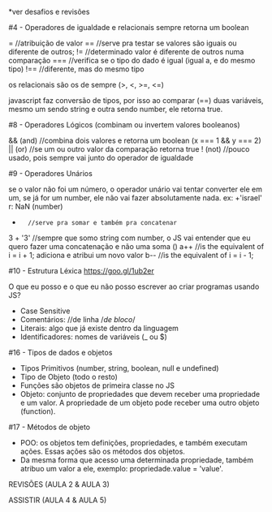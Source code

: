 *ver desafios e revisões

#4 - Operadores de igualdade e relacionais
sempre retorna um boolean

=       //atribuição de valor
==      //serve pra testar se valores são iguais ou diferente de outros;
!=      //determinado valor é diferente de outros numa comparação
===     //verifica se o tipo do dado é igual (igual a, e do mesmo tipo)
!==     //diferente, mas do mesmo tipo

os relacionais são os de sempre (>, <, >=, <=)

javascript faz conversão de tipos, por isso ao comparar (==) duas variáveis, mesmo um sendo string e outra sendo number, ele retorna true.

#8 - Operadores Lógicos (combinam ou invertem valores booleanos)

&& (and)    //combina dois valores e retorna um boolean (x === 1 && y === 2)
|| (or)     //se um ou outro valor da comparação retorna true
! (not)     //pouco usado, pois sempre vai junto do operador de igualdade

#9 - Operadores Unários

se o valor não foi um número, o operador unário vai tentar converter ele em um, se já for um number, ele não vai fazer absolutamente nada.
ex: +'israel' r: NaN (number)
+       //serve pra somar e também pra concatenar
3 + '3' //sempre que somo string com number, o JS vai entender que eu quero fazer uma concatenação e não uma soma
()
a++     //is the equivalent of i = i + 1; adiciona e atribui um novo valor
b--     //is the equivalent of i = i - 1;

#10 - Estrutura Léxica https://goo.gl/1ub2er

O que eu posso e o que eu não posso escrever ao criar programas usando JS?
- Case Sensitive
- Comentários: //de linha /*de bloco*/
- Literais: algo que já existe dentro da linguagem
- Identificadores: nomes de variáveis (_ ou $)

#16 - Tipos de dados e objetos

- Tipos Primitivos (number, string, boolean, null e undefined) 
- Tipo de Objeto (todo o resto)
- Funções são objetos de primeira classe no JS
- Objeto: conjunto de propriedades que devem receber uma propriedade e um valor. A propriedade de um objeto pode receber uma outro objeto (function).

#17 - Métodos de objeto

- POO: os objetos tem definições, propriedades, e também executam ações. Essas ações são os métodos dos objetos.
- Da mesma forma que acesso uma determinada propriedade, também atribuo um valor a ele, exemplo: propriedade.value = 'value'.

REVISÕES (AULA 2 & AULA 3)

ASSISTIR (AULA 4 & AULA 5)